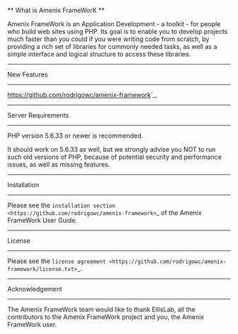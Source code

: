 ** What is Amenix FrameWorK **

Amenix FrameWork is an Application Development - a toolkit - for people
who build web sites using PHP. Its goal is to enable you to develop projects
much faster than you could if you were writing code from scratch, by providing
a rich set of libraries for commonly needed tasks, as well as a simple
interface and logical structure to access these libraries.


**************************
New Features
**************************

<https://github.com/rodrigowc/amenix-framework>`_.

*******************
Server Requirements
*******************

PHP version 5.6.33 or newer is recommended.

It should work on 5.6.33 as well, but we strongly advise you NOT to run
such old versions of PHP, because of potential security and performance
issues, as well as missing features.

************
Installation
************

Please see the `installation section <https://github.com/rodrigowc/amenix-framework>`_
of the Amenix FrameWork User Guide.

*******
License
*******

Please see the `license
agreement <https://github.com/rodrigowc/amenix-framework/license.txt>`_.

***************
Acknowledgement
***************

The Amenix FrameWork team would like to thank EllisLab, all the
contributors to the Amenix FrameWork project and you, the Amenix FrameWork user.
